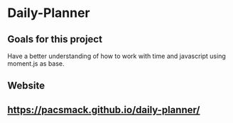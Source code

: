 # Daily-Planner

## Goals for this project
Have a better understanding of how to work with time and javascript using moment.js as base.

## Website
## https://pacsmack.github.io/daily-planner/
